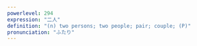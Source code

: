 ```yaml
---
powerlevel: 294
expression: "二人"
definition: "(n) two persons; two people; pair; couple; (P)"
pronunciation: "ふたり"
---
```

